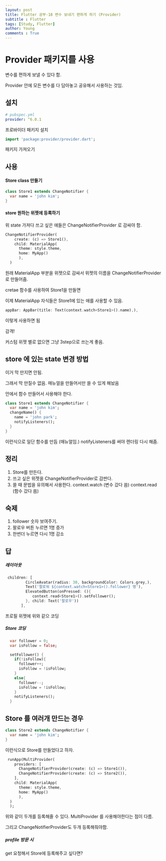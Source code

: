 ```yaml
---
layout: post
title: Flutter 공부-18 변수 보내기 편하게 하기 (Provider)
subtitle : Flutter
tags: [Study, Flutter]
author: Young
comments : True
---
```

# Provider 패키지를 사용

변수를 편하게 보낼 수 있다 함.

Provider 안에 모든 변수를 다 담아놓고
공유해서 사용하는 것임.


## 설치
```yml
# pubspec.yml
provider: ^6.0.1
```
프로바이더 패키지 설치


```dart
import 'package:provider/provider.dart';
```

패키지 가져오기

## 사용
#### Store class 만들기
```dart
class Store1 extends ChangeNotifier {
  var name = 'john kim';
}
```

#### store 원하는 위젯에 등록하기

위 state 가져다 쓰고 싶은 애들은 
ChangeNotifierProvider 로 감싸야 함.

```dart
ChangeNotifierProvider(
    create: (c) => Store1(),
    child: MaterialApp(
      theme: style.theme,
      home: MyApp()
      ),
  )
```

원래 MaterialApp 부분을 위젯으로 감싸서
위젯의 이름을 ChangeNotifierProvider 로 만들어줌.

cretae 함수를 사용하여 Store1을 만들면

이제 MaterialApp 자식들은 Store1에 있는 애를 사용할 수 있음.
```dart
appBar: AppBar(title: Text(context.watch<Store1>().name),),
```
이렇게 사용하면 됨

감격!

커스텀 위젯 별로 없으면 그냥 3step으로 쓰는게 좋음.

## store 에 있는 state 변경 방법

이거 막 만지면 안됨.

그래서 막 만질수 없음.
매뉴얼을 만들어서만 쓸 수 있게 해놨음

안에서 함수 만들어서 사용해야 한다.

```dart
class Store1 extends ChangeNotifier {
  var name = 'john kim';
  changeName() {
    name = 'john park';
    notifyListeners();
  }
}
```

이런식으로 일단 함수를 만듬 (매뉴얼임.)
notifyListeners를 써야 렌더링 다시 해줌.


## 정리

1. Store를 만든다.
2. 쓰고 싶은 위젯을 ChangeNotifierProvider로 감싼다.
3. 쓸 때 문법을 유의해서 사용한다.
context.watch (변수 갔다 씀)
context.read  (함수 갔다 씀)

## 숙제

1. follower 숫자 보여주기.
2. 팔로우 버튼 누르면 1명 증가 
3. 한번더 누르면 다시 1명 감소

## 답
##### 레이아웃
```dart
 children: [
         CircleAvatar(radius: 30, backgroundColor: Colors.grey,),
         Text('팔로워 ${context.watch<Store1>().follower} 명'),
         ElevatedButton(onPressed: (){
            context.read<Store1>().setFollower();
         }, child: Text('팔로우'))
       ],
```

프로필 위젯에 위와 같으 코딩


##### Store 코딩
```dart
  var follower = 0;
  var isFollow = false;

  setFollower() {
    if(!isFollow){
      follower++;
      isFollow = !isFollow;
    }
    else{
      follower--;
      isFollow = !isFollow;
    }
    notifyListeners();
  }
```


## Store 를 여러개 만드는 경우

```dart
class Store2 extends ChangeNotifier {
  var name = 'john kim';
}
```

이런식으로 Store를 만들었다고 하자.

```dart
 runApp(MultiProvider(
    providers: [
      ChangeNotifierProvider(create: (c) => Store1()),
      ChangeNotifierProvider(create: (c) => Store2()),
    ],
    child: MaterialApp(
      theme: style.theme,
      home: MyApp()
      ),
  )
  );
```

위와 같이 두개를 등록해줄 수 있다.
MultiProvider 를 사용해야한다는 점이 다름.

그리고 ChangeNotifierProvider도 두개 등록해줘야함.


##### profile 방문 시 
get 요청해서 
Store에 등록해주고 싶다면?

